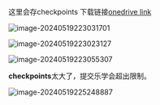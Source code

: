 这里会存checkpoints
下载链接[onedrive link](https://1drv.ms/f/s!AqFfbsotBTJWgahECzNkLC1zSJQANQ?e=ukeNtt)


![image-20240519223031701](https://navinvue.oss-cn-beijing.aliyuncs.com/202405192230483.png)

![image-20240519223023127](https://navinvue.oss-cn-beijing.aliyuncs.com/202405192230168.png)

![image-20240519223055307](https://navinvue.oss-cn-beijing.aliyuncs.com/202405192230336.png)

**checkpoints**太大了，提交乐学会超出限制。

![image-20240519225248887](https://navinvue.oss-cn-beijing.aliyuncs.com/202405192252942.png)
